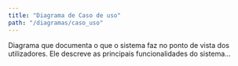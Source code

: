 ```yaml
---
title: "Diagrama de Caso de uso"
path: "/diagramas/caso_uso"
---
```


Diagrama que documenta o que o sistema faz no ponto de vista dos utilizadores. Ele descreve as principais funcionalidades do sistema...